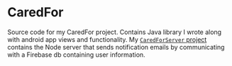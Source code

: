 # CaredFor
Source code for my CaredFor project. Contains Java library I wrote along with android app views and functionality.
My [`CaredForServer` project](https://github.com/govi218/CaredForServer) contains the Node server that sends notification emails by communicating with a Firebase db containing user information.
